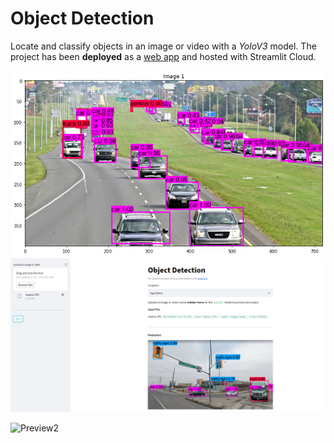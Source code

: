 #  Object Detection
Locate and classify objects in an image or video with a *YoloV3* model. The project has been **deployed** as a [web app](https://share.streamlit.io/real-veersandhu/object-detection/app.py) and hosted with Streamlit Cloud.

![Preview](media/model_output.png)
![Preview](media/demo3.png)

![Preview2](https://miro.medium.com/max/2560/0*HMacEfECt2PYQOxF.jpg)